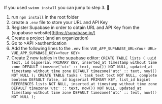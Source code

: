 If you used `swimm install` you can jump to step 3. 🎉
1. run `npm install` in the root folder
2. create a `.env` file to store your URL and API Key
3. Register Supabase in order to obtain URL and API Key from the (supabase website)[https://supabase.io/]
4. Create a project (and an organization)
5. Go to >API >authentication
6. Add the following lines to the `.env` file:
`VUE_APP_SUPABASE_URL<Your URL>
VUE_APP_SUPABASE_KEY=<Your KEY>`
7. Create 2 new tables in the supabase editor:
`
CREATE TABLE lists (
  uuid text,
  id bigserial PRIMARY KEY,
  inserted_at timestamp without time zone DEFAULT timezone('utc' :: text, now()) NOT NULL,
  updated_at timestamp without time zone DEFAULT timezone('utc' :: text, now()) NOT NULL
);
CREATE TABLE tasks (
  task_text text NOT NULL,
  complete boolean DEFAULT false,
  id bigserial PRIMARY KEY,
  list_id bigint REFERENCES lists NOT NULL,
  inserted_at timestamp without time zone DEFAULT timezone('utc' :: text, now()) NOT NULL,
  updated_at timestamp without time zone DEFAULT timezone('utc' :: text, now()) NOT NULL
);
`
